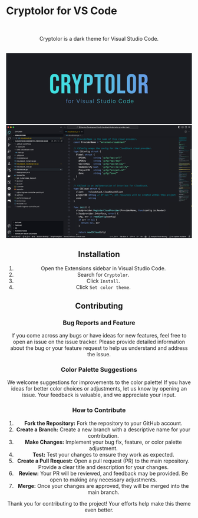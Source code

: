 # Cryptolor for VS Code

<br>
<div align="center">
  <p>Cryptolor is a dark theme for Visual Studio Code.</p>
<br>

<div align="center">
  <img src="https://raw.githubusercontent.com/iamcryptoki/vscode-theme-cryptolor/main/images/readme_banner.jpg" />
</div>

<div align="center">
  <img src="https://raw.githubusercontent.com/iamcryptoki/vscode-theme-cryptolor/main/images/screenshot.png" />
</div>

## Installation

1. Open the Extensions sidebar in Visual Studio Code.
2. Search for `Cryptolor`.
3. Click `Install`.
4. Click `Set color theme`.

## Contributing

### Bug Reports and Feature 

If you come across any bugs or have ideas for new features, feel free to open an issue on the issue tracker. Please provide detailed information about the bug or your feature request to help us understand and address the issue.

### Color Palette Suggestions

We welcome suggestions for improvements to the color palette! If you have ideas for better color choices or adjustments, let us know by opening an issue. Your feedback is valuable, and we appreciate your input.

### How to Contribute

1. **Fork the Repository:** Fork the repository to your GitHub account.
2. **Create a Branch:** Create a new branch with a descriptive name for your contribution.
3. **Make Changes:** Implement your bug fix, feature, or color palette adjustment.
4. **Test:** Test your changes to ensure they work as expected.
5. **Create a Pull Request:** Open a pull request (PR) to the main repository. Provide a clear title and description for your changes.
6. **Review:** Your PR will be reviewed, and feedback may be provided. Be open to making any necessary adjustments.
7. **Merge:** Once your changes are approved, they will be merged into the main branch.

Thank you for contributing to the project! Your efforts help make this theme even better.